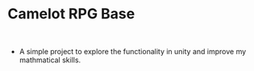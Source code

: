 <h1>Camelot RPG Base</h1>
<br>
<ul>
  <li>A simple project to explore the functionality in unity and improve my mathmatical skills. </li>
<ul>
